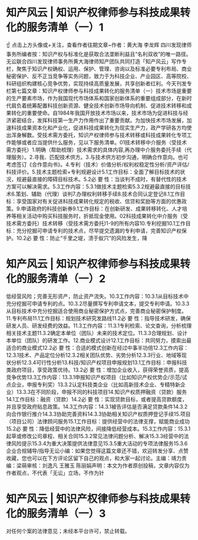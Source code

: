 # 知产风云 | 知识产权律师参与科技成果转化的服务清单（一）1

☝ 点击上方头像或+关注，查看作者往期文章~作者：黄大海 李龙辉 四川发现律师事务所编者按：知识产权与标准化是获取合法垄断利益且“名利双收”的唯一路径。无讼联合四川发现律师事务所黄大海律师知产团队共同打造「知产风云」写作专栏，聚焦于知识产权确权、运用、保护、管理、咨询以及标准必要专利布局、商业秘密保护、反不正当竞争等实务问题，致力于为科技企业、产业园区、高等院校、科研组织构建核心竞争优势，实现持续高质量发展，共享创新者红利。今天刊发专栏第七篇文章：知识产权律师参与科技成果转化的服务清单（一）技术市场是重要的生产要素市场，作为我国现代市场体系和国家创新体系的重要组成部分，在新时代肩负着统筹配置科技创新资源、健全技术创新市场导向机制、促进技术转移和成果转化的重要使命。自1984年我国开放技术市场以来，技术市场为促进科技与经济紧密结合，发挥科技第一生产力作用作出了重要贡献。为加快技术市场发展，加速科技成果资本化和产业化，促进科技成果转化为现实生产力，政产学研各方均使出浑身解数。受技术需方委托，知识产权律师参与技术转移或科技成果转化专项工作能够或者应当提供什么服务，见以下服务清单。01技术转移中介服务（受技术需方委托）1.明确（帮助梳理）技术需求的具体内容,再办理中介服务委托手续（代理服务）。2.寻我、匹配技术供方。3.与技术供方初步沟通，明确合作意向。也可考虑签订《合作意向书》。4.专利（技术）价值分析/权利权稳定性分析/资产评估/科技评价。5.技术主题检索+专利规避设计5.1工作目标：全面了解目标技术的状况，规避最直接的障碍目标技术。5.2必 要 性：当谈判不成时，有替代性的技术方案可以解决需求。5.3工作内容：5.3.1做技术主题检索5.3.2规避最直接的目标技术6.策划、辅助（代理）谈判7.办理权利转移手续8.技术合同认定登记8.1工作目标：享受国家对有关促进科技成果转化规定的税收、信贷和奖励等方面的优惠政策。9.申请政府的科技创新券9.1工作目标：在创新研发、成果转移转化、人才培养等相关活动中购买科技服务时，折抵现金使用。02科技成果转化中介服务（受技术需方委托）技术转移（受技术需方委托)1-9的所有内容10.专利挖掘10.1工作目标：充分挖掘可申请专利的技术点，尽早提交遗漏的专利申请，完善知识产权保护。10.2必 要 性：防止“千里之堤，溃于蚁穴”的风险发生，降

# 知产风云 | 知识产权律师参与科技成果转化的服务清单（一）2

低经营风险；完善无形资产，防止资产流失。10.3工作内容：10.3.1从目标技术中充分挖掘可申请专利的点。10.3.2尽量撰写专利申请文本，提交专利申请。10.3.3从目标技术中充分挖掘适合使用商业秘密保护方式点，完善商业秘密保护制度。11.专利布局11.1工作目标：规划技术研究发路线11.2必 要 性：指导技术研发，确保研发人员、研发经费的效益。11.3工作内容：11.3.1专利检索、论文查询，分析梳理相关技术主题11.3.2确定本单位（团队）未来的技术定位。11.3.3合理规划、设计本单位（团队）的研发工作。12.商业模式设计12.1工作目标：共同努力，摸索出最适合的商业模式12.2必 要 性：合适的模式创新在经过中事半功倍12.3工作内容：12.3.1技术、产品定位分析12.3.2相关团队优势、劣势分析12.3.3行业、地域等现状分析12.3.4可行性分析13.科技/知识产权项目申报规划13.1工作目标：申报科技类政府项目，享受政策优待。13.2必 要 性：增加企业收入，获得荣誉资质，提高竞争优势13.3工作内容：13.3.1申报知识产权项目（比如知识产权优势企/示范/试点企业，申报专利奖）13.3.2认定科技类企业（比如高新技术企业、专精特新企业）13.3.3在不同阶段，申报不同的科技项目14.知识产权质押融资（贷款）服务14.1工作目标：融资（贷款）14.2必 要 性：实现贷款目标，或者提高贷款额度，并且享受政府贴息政策。14.3工作内容：14.3.1被告评估是否满足贷款条件14.3.2向合作银行推介14.3.3协助完善资料14.3.3协助相关知识产权质押登记手续15.项目（项目公司）法律顾问服务15.1工作目标：提供经营中的法律支撑，赋能商业成功15.2必 要 性：降低经营中的法律风险，间接降低经营成本。15.3工作内容：15.3.1起草或修改公司章程、相关合同15.3.2常见法律问题分析、解决15.3.3经营中的法律风险提示15.3.4为重大决策提供法律意见15.3.5重大活动的专项法律服务15.3.6企业合规辅导/指导无讼小编：如果您觉得这篇文章还不错，欢迎转发分享、点赞收藏，您也可以在下方评论区留下自己的观点，和大家一起讨论。主编：靖力责编：梁萌审核：刘逸凡 王雅玉 陈丽娟声明：本文为作者原创投稿，文章内容仅为作者观点，不代表「无讼」立场，不作为针

# 知产风云 | 知识产权律师参与科技成果转化的服务清单（一）3

对任何个案的法律意见；未经本平台许可，禁止转载。

